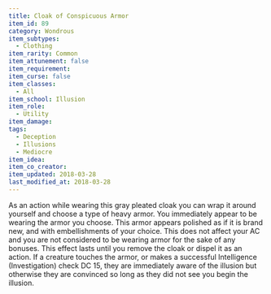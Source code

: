 ```yaml
---
title: Cloak of Conspicuous Armor
item_id: 89
category: Wondrous
item_subtypes:
  - Clothing
item_rarity: Common
item_attunement: false
item_requirement:
item_curse: false
item_classes:
  - All
item_school: Illusion
item_role:
  - Utility
item_damage:
tags:
  - Deception
  - Illusions
  - Mediocre
item_idea:
item_co_creator:
item_updated: 2018-03-28
last_modified_at: 2018-03-28
---
```


As an action while wearing this gray pleated cloak you can wrap it around yourself and choose a type of heavy armor. You immediately appear to be wearing the armor you choose. This armor appears polished as if it is brand new, and with embellishments of your choice. This does not affect your AC and you are not considered to be wearing armor for the sake of any bonuses. This effect lasts until you remove the cloak or dispel it as an action.
If a creature touches the armor, or makes a successful Intelligence (Investigation) check DC 15, they are immediately aware of the illusion but otherwise they are convinced so long as they did not see you begin the illusion.


